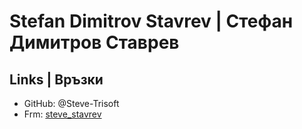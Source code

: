 # Stefan Dimitrov Stavrev | Стефан Димитров Ставрев

## Links | Връзки

* GitHub: @Steve-Trisoft
* Frm: [steve_stavrev](http://frm.hackafe.org/users/steve_stavrev)

